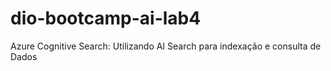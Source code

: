 # dio-bootcamp-ai-lab4
Azure Cognitive Search: Utilizando AI Search para indexação e consulta de Dados

